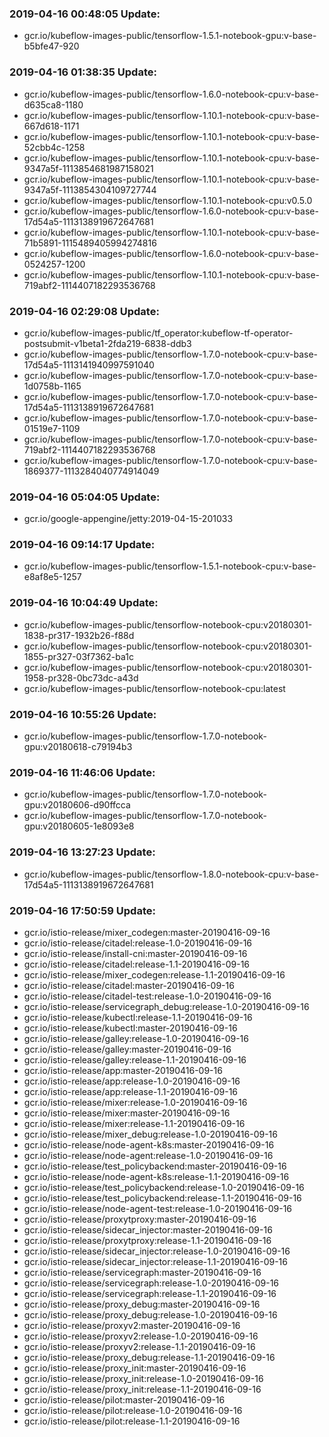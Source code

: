 ### 2019-04-16 00:48:05 Update:

- gcr.io/kubeflow-images-public/tensorflow-1.5.1-notebook-gpu:v-base-b5bfe47-920
### 2019-04-16 01:38:35 Update:

- gcr.io/kubeflow-images-public/tensorflow-1.6.0-notebook-cpu:v-base-d635ca8-1180
- gcr.io/kubeflow-images-public/tensorflow-1.10.1-notebook-cpu:v-base-667d618-1171
- gcr.io/kubeflow-images-public/tensorflow-1.10.1-notebook-cpu:v-base-52cbb4c-1258
- gcr.io/kubeflow-images-public/tensorflow-1.10.1-notebook-cpu:v-base-9347a5f-1113854681987158021
- gcr.io/kubeflow-images-public/tensorflow-1.10.1-notebook-cpu:v-base-9347a5f-1113854304109727744
- gcr.io/kubeflow-images-public/tensorflow-1.10.1-notebook-cpu:v0.5.0
- gcr.io/kubeflow-images-public/tensorflow-1.6.0-notebook-cpu:v-base-17d54a5-1113138919672647681
- gcr.io/kubeflow-images-public/tensorflow-1.10.1-notebook-cpu:v-base-71b5891-1115489405994274816
- gcr.io/kubeflow-images-public/tensorflow-1.6.0-notebook-cpu:v-base-0524257-1200
- gcr.io/kubeflow-images-public/tensorflow-1.10.1-notebook-cpu:v-base-719abf2-1114407182293536768
### 2019-04-16 02:29:08 Update:

- gcr.io/kubeflow-images-public/tf_operator:kubeflow-tf-operator-postsubmit-v1beta1-2fda219-6838-ddb3
- gcr.io/kubeflow-images-public/tensorflow-1.7.0-notebook-cpu:v-base-17d54a5-1113141940997591040
- gcr.io/kubeflow-images-public/tensorflow-1.7.0-notebook-cpu:v-base-1d0758b-1165
- gcr.io/kubeflow-images-public/tensorflow-1.7.0-notebook-cpu:v-base-17d54a5-1113138919672647681
- gcr.io/kubeflow-images-public/tensorflow-1.7.0-notebook-cpu:v-base-01519e7-1109
- gcr.io/kubeflow-images-public/tensorflow-1.7.0-notebook-cpu:v-base-719abf2-1114407182293536768
- gcr.io/kubeflow-images-public/tensorflow-1.7.0-notebook-cpu:v-base-1869377-1113284040774914049
### 2019-04-16 05:04:05 Update:

- gcr.io/google-appengine/jetty:2019-04-15-201033
### 2019-04-16 09:14:17 Update:

- gcr.io/kubeflow-images-public/tensorflow-1.5.1-notebook-cpu:v-base-e8af8e5-1257
### 2019-04-16 10:04:49 Update:

- gcr.io/kubeflow-images-public/tensorflow-notebook-cpu:v20180301-1838-pr317-1932b26-f88d
- gcr.io/kubeflow-images-public/tensorflow-notebook-cpu:v20180301-1855-pr327-03f7362-ba1c
- gcr.io/kubeflow-images-public/tensorflow-notebook-cpu:v20180301-1958-pr328-0bc73dc-a43d
- gcr.io/kubeflow-images-public/tensorflow-notebook-cpu:latest
### 2019-04-16 10:55:26 Update:

- gcr.io/kubeflow-images-public/tensorflow-1.7.0-notebook-gpu:v20180618-c79194b3
### 2019-04-16 11:46:06 Update:

- gcr.io/kubeflow-images-public/tensorflow-1.7.0-notebook-gpu:v20180606-d90ffcca
- gcr.io/kubeflow-images-public/tensorflow-1.7.0-notebook-gpu:v20180605-1e8093e8
### 2019-04-16 13:27:23 Update:

- gcr.io/kubeflow-images-public/tensorflow-1.8.0-notebook-cpu:v-base-17d54a5-1113138919672647681
### 2019-04-16 17:50:59 Update:

- gcr.io/istio-release/mixer_codegen:master-20190416-09-16
- gcr.io/istio-release/citadel:release-1.0-20190416-09-16
- gcr.io/istio-release/install-cni:master-20190416-09-16
- gcr.io/istio-release/citadel:release-1.1-20190416-09-16
- gcr.io/istio-release/mixer_codegen:release-1.1-20190416-09-16
- gcr.io/istio-release/citadel:master-20190416-09-16
- gcr.io/istio-release/citadel-test:release-1.0-20190416-09-16
- gcr.io/istio-release/servicegraph_debug:release-1.0-20190416-09-16
- gcr.io/istio-release/kubectl:release-1.1-20190416-09-16
- gcr.io/istio-release/kubectl:master-20190416-09-16
- gcr.io/istio-release/galley:release-1.0-20190416-09-16
- gcr.io/istio-release/galley:master-20190416-09-16
- gcr.io/istio-release/galley:release-1.1-20190416-09-16
- gcr.io/istio-release/app:master-20190416-09-16
- gcr.io/istio-release/app:release-1.0-20190416-09-16
- gcr.io/istio-release/app:release-1.1-20190416-09-16
- gcr.io/istio-release/mixer:release-1.0-20190416-09-16
- gcr.io/istio-release/mixer:master-20190416-09-16
- gcr.io/istio-release/mixer:release-1.1-20190416-09-16
- gcr.io/istio-release/mixer_debug:release-1.0-20190416-09-16
- gcr.io/istio-release/node-agent-k8s:master-20190416-09-16
- gcr.io/istio-release/node-agent:release-1.0-20190416-09-16
- gcr.io/istio-release/test_policybackend:master-20190416-09-16
- gcr.io/istio-release/node-agent-k8s:release-1.1-20190416-09-16
- gcr.io/istio-release/test_policybackend:release-1.0-20190416-09-16
- gcr.io/istio-release/test_policybackend:release-1.1-20190416-09-16
- gcr.io/istio-release/node-agent-test:release-1.0-20190416-09-16
- gcr.io/istio-release/proxytproxy:master-20190416-09-16
- gcr.io/istio-release/sidecar_injector:master-20190416-09-16
- gcr.io/istio-release/proxytproxy:release-1.1-20190416-09-16
- gcr.io/istio-release/sidecar_injector:release-1.0-20190416-09-16
- gcr.io/istio-release/sidecar_injector:release-1.1-20190416-09-16
- gcr.io/istio-release/servicegraph:master-20190416-09-16
- gcr.io/istio-release/servicegraph:release-1.0-20190416-09-16
- gcr.io/istio-release/servicegraph:release-1.1-20190416-09-16
- gcr.io/istio-release/proxy_debug:master-20190416-09-16
- gcr.io/istio-release/proxy_debug:release-1.0-20190416-09-16
- gcr.io/istio-release/proxyv2:master-20190416-09-16
- gcr.io/istio-release/proxyv2:release-1.0-20190416-09-16
- gcr.io/istio-release/proxyv2:release-1.1-20190416-09-16
- gcr.io/istio-release/proxy_debug:release-1.1-20190416-09-16
- gcr.io/istio-release/proxy_init:master-20190416-09-16
- gcr.io/istio-release/proxy_init:release-1.0-20190416-09-16
- gcr.io/istio-release/proxy_init:release-1.1-20190416-09-16
- gcr.io/istio-release/pilot:master-20190416-09-16
- gcr.io/istio-release/pilot:release-1.0-20190416-09-16
- gcr.io/istio-release/pilot:release-1.1-20190416-09-16
